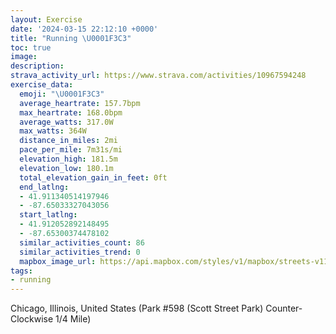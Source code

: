 ```yaml
---
layout: Exercise
date: '2024-03-15 22:12:10 +0000'
title: "Running \U0001F3C3"
toc: true
image:
description:
strava_activity_url: https://www.strava.com/activities/10967594248
exercise_data:
  emoji: "\U0001F3C3"
  average_heartrate: 157.7bpm
  max_heartrate: 168.0bpm
  average_watts: 317.0W
  max_watts: 364W
  distance_in_miles: 2mi
  pace_per_mile: 7m31s/mi
  elevation_high: 181.5m
  elevation_low: 180.1m
  total_elevation_gain_in_feet: 0ft
  end_latlng:
  - 41.911340514197946
  - -87.65033327043056
  start_latlng:
  - 41.912052892148495
  - -87.65300374478102
  similar_activities_count: 86
  similar_activities_trend: 0
  mapbox_image_url: https://api.mapbox.com/styles/v1/mapbox/streets-v11/static/path-5+787af2-1.0(g%7Bx~Fbk~uOCmAE_%40%40YDOt%40%7B%40v%40sABa%40Jc%40BYEY%3FOHW%40YJ_%40AkJGyC%40aBCoAGoHZEb%40QbA%3F%60%40CJ%40DBBRAfDBxABNNRVNJ%40fAGRCPKLSDO%40%5DC%7DBEk%40IUKOQIUCs%40De%40HOLMZEXDhC%40%60%40HTRTRH%60BELENMHWD%5BIsDEOMQOK%5DES%3FcALKFIJOb%40%3FNBf%40%3FbAB%7C%40HTLRPJP%40X%3Fz%40MVQPY%40QEcA%40cAEq%40O_%40KIYIQAk%40BQBQHONKTCLARAz%40FdBDTPVVLjA%40PATOLOHY%3F%5BGaDCMMYOMQES%40%5DB_AC%5DKOK%7BA%3FOFGJBn%40AvBDbAFp%40GbCAnBFtFGhCMBCBIjA),pin-s-s+e5b22e(-87.65122,41.91172),pin-s-f+89ae00(-87.64861000000013,41.91099999999996)/auto/800x800?access_token=pk.eyJ1Ijoiam9zaGJlY2ttYW4iLCJhIjoiY205eWR2aDd1MWZ6djJrbXc4a3M0bWZleiJ9.XiG9OWkNcZk2QzjJbxLB4A
tags:
- running
---
```




Chicago, Illinois, United States (Park #598 (Scott Street Park) Counter-Clockwise 1/4 Mile)
